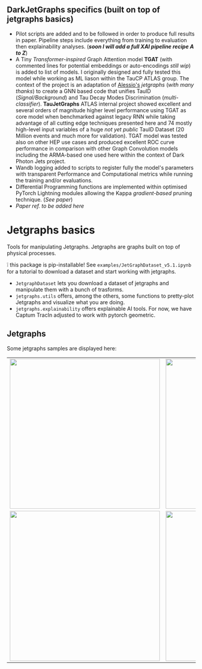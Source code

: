 ## DarkJetGraphs specifics (built on top of jetgraphs basics)
- Pilot scripts are added and to be followed in order to produce full results in paper. Pipeline steps include everything from training to evaluation then explainability analyses. (***soon I will add a full XAI pipeline recipe A to Z***)
- A Tiny _Transformer-inspired_ Graph Attention model __TGAT__ (with commented lines for potential embeddings or auto-encodings _still wip_) is added to list of models. I originally designed and fully tested this model while working as ML liason within the TauCP ATLAS group. The context of the project is an adaptation of [Alessio's](https://github.com/alessiodevoto) _jetgraphs_ (_with many thanks_) to create a GNN based code that unifies TauID (_Signal/Background_) and Tau Decay Modes Discrimination (_multi-classifier_). __TauJetGraphs__ ATLAS internal project showed excellent and several orders of magnitude higher level performance using TGAT as core model when benchmarked against legacy RNN while taking advantage of all cutting edge techniques presented here and 74 mostly high-level input variables of a huge _not yet public_ TauID Dataset (20 Million events and much more for validation). TGAT model was tested also on other HEP use cases and produced excellent ROC curve performance in comparison with other Graph Convolution models including the ARMA-based one used here within the context of Dark Photon Jets project.     
- Wandb logging added to scripts to register fully the model's parameters with transparent Performance and Computational metrics while running the training and/or evaluations.
- Differential Programming functions are implemented within optimised PyTorch Lightning modules allowing the Kappa _gradient-based_ pruning technique. (*See paper*)
- _Paper ref. to be added here_

# Jetgraphs basics
Tools for manipulating Jetgraphs. Jetgraphs are graphs built on top of physical processes. 

:grey_exclamation: this package is pip-installable! See `examples/JetGraphDataset_v5.1.ipynb` for a tutorial to download a dataset and start working with jetgraphs.

- `JetgraphDataset` lets you download a dataset of jetgraphs and manipulate them with a bunch of trasforms.
- `jetgraphs.utils` offers, among the others, some functions to pretty-plot Jetgraphs and visualize what you are doing.
- `jetgraphs.explainability` offers explainable AI tools. For now, we have Captum TracIn adjusted to work with pytorch geometric.


## Jetgraphs

Some jetgraphs samples are displayed here:

| | |
|:-------------------------:|:-------------------------:|
|<img width="400" src="https://github.com/alessiodevoto/jetgraphs/blob/main/images/g0.png?raw=true">  |  <img width="400" src="https://github.com/alessiodevoto/jetgraphs/blob/main/images/g1.png?raw=true">|
|<img width="400"  src="https://github.com/alessiodevoto/jetgraphs/blob/main/images/g2.png?raw=true">  |  <img width="400" src="https://github.com/alessiodevoto/jetgraphs/blob/main/images/g4.png?raw=true">|

